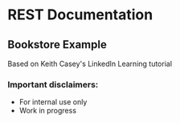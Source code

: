 # REST Documentation
## Bookstore Example
Based on Keith Casey's LinkedIn Learning tutorial
### Important disclaimers:
 - For internal use only
 - Work in progress
